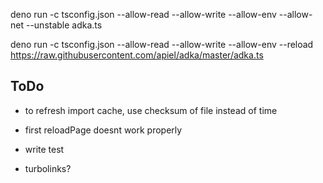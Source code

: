 deno run -c tsconfig.json --allow-read --allow-write --allow-env --allow-net --unstable adka.ts

deno run -c tsconfig.json --allow-read --allow-write --allow-env --reload https://raw.githubusercontent.com/apiel/adka/master/adka.ts

## ToDo

- to refresh import cache, use checksum of file instead of time
- first reloadPage doesnt work properly
- write test

- turbolinks?
